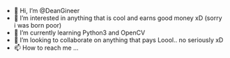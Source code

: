 - 👋 Hi, I’m @DeanGineer
- 👀 I’m interested in anything that is cool and earns good money xD (sorry i was born poor)
- 🌱 I’m currently learning Python3 and OpenCV
- 💞️ I’m looking to collaborate on anything that pays Loool.. no seriously xD
- 📫 How to reach me ... 

<!---
DeanGineer/DeanGineer is a ✨ special ✨ repository because its `README.md` (this file) appears on your GitHub profile.
You can click the Preview link to take a look at your changes.
--->
